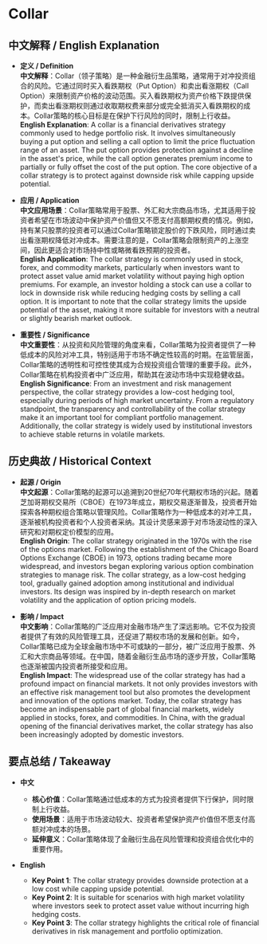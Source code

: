 # Collar

## 中文解释 / English Explanation

* **定义 / Definition**  
  **中文解释**：Collar（领子策略）是一种金融衍生品策略，通常用于对冲投资组合的风险。它通过同时买入看跌期权（Put Option）和卖出看涨期权（Call Option）来限制资产价格的波动范围。买入看跌期权为资产价格下跌提供保护，而卖出看涨期权则通过收取期权费来部分或完全抵消买入看跌期权的成本。Collar策略的核心目标是在保护下行风险的同时，限制上行收益。  
  **English Explanation**: A collar is a financial derivatives strategy commonly used to hedge portfolio risk. It involves simultaneously buying a put option and selling a call option to limit the price fluctuation range of an asset. The put option provides protection against a decline in the asset's price, while the call option generates premium income to partially or fully offset the cost of the put option. The core objective of a collar strategy is to protect against downside risk while capping upside potential.

* **应用 / Application**  
  **中文应用场景**：Collar策略常用于股票、外汇和大宗商品市场，尤其适用于投资者希望在市场波动中保护资产价值但又不愿支付高额期权费的情况。例如，持有某只股票的投资者可以通过Collar策略锁定股价的下跌风险，同时通过卖出看涨期权降低对冲成本。需要注意的是，Collar策略会限制资产的上涨空间，因此更适合对市场持中性或略微看跌预期的投资者。  
  **English Application**: The collar strategy is commonly used in stock, forex, and commodity markets, particularly when investors want to protect asset value amid market volatility without paying high option premiums. For example, an investor holding a stock can use a collar to lock in downside risk while reducing hedging costs by selling a call option. It is important to note that the collar strategy limits the upside potential of the asset, making it more suitable for investors with a neutral or slightly bearish market outlook.

* **重要性 / Significance**  
  **中文重要性**：从投资和风险管理的角度来看，Collar策略为投资者提供了一种低成本的风险对冲工具，特别适用于市场不确定性较高的时期。在监管层面，Collar策略的透明性和可控性使其成为合规投资组合管理的重要手段。此外，Collar策略在机构投资者中广泛应用，帮助其在波动市场中实现稳健收益。  
  **English Significance**: From an investment and risk management perspective, the collar strategy provides a low-cost hedging tool, especially during periods of high market uncertainty. From a regulatory standpoint, the transparency and controllability of the collar strategy make it an important tool for compliant portfolio management. Additionally, the collar strategy is widely used by institutional investors to achieve stable returns in volatile markets.

## 历史典故 / Historical Context

* **起源 / Origin**  
  **中文起源**：Collar策略的起源可以追溯到20世纪70年代期权市场的兴起。随着芝加哥期权交易所（CBOE）在1973年成立，期权交易逐渐普及，投资者开始探索各种期权组合策略以管理风险。Collar策略作为一种低成本的对冲工具，逐渐被机构投资者和个人投资者采纳。其设计灵感来源于对市场波动性的深入研究和对期权定价模型的应用。  
  **English Origin**: The collar strategy originated in the 1970s with the rise of the options market. Following the establishment of the Chicago Board Options Exchange (CBOE) in 1973, options trading became more widespread, and investors began exploring various option combination strategies to manage risk. The collar strategy, as a low-cost hedging tool, gradually gained adoption among institutional and individual investors. Its design was inspired by in-depth research on market volatility and the application of option pricing models.

* **影响 / Impact**  
  **中文影响**：Collar策略的广泛应用对金融市场产生了深远影响。它不仅为投资者提供了有效的风险管理工具，还促进了期权市场的发展和创新。如今，Collar策略已成为全球金融市场中不可或缺的一部分，被广泛应用于股票、外汇和大宗商品等领域。在中国，随着金融衍生品市场的逐步开放，Collar策略也逐渐被国内投资者所接受和应用。  
  **English Impact**: The widespread use of the collar strategy has had a profound impact on financial markets. It not only provides investors with an effective risk management tool but also promotes the development and innovation of the options market. Today, the collar strategy has become an indispensable part of global financial markets, widely applied in stocks, forex, and commodities. In China, with the gradual opening of the financial derivatives market, the collar strategy has also been increasingly adopted by domestic investors.

## 要点总结 / Takeaway

* **中文**  
  - **核心价值**：Collar策略通过低成本的方式为投资者提供下行保护，同时限制上行收益。  
  - **使用场景**：适用于市场波动较大、投资者希望保护资产价值但不愿支付高额对冲成本的场景。  
  - **延伸意义**：Collar策略体现了金融衍生品在风险管理和投资组合优化中的重要作用。

* **English**  
  - **Key Point 1**: The collar strategy provides downside protection at a low cost while capping upside potential.  
  - **Key Point 2**: It is suitable for scenarios with high market volatility where investors seek to protect asset value without incurring high hedging costs.  
  - **Key Point 3**: The collar strategy highlights the critical role of financial derivatives in risk management and portfolio optimization.